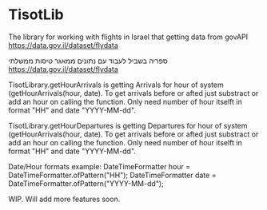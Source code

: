 # TisotLib
The library for working with flights in Israel that getting data from govAPI https://data.gov.il/dataset/flydata


ספריה בשביל לעבוד עם נתונים ממאגר טיסות ממשלתי https://data.gov.il/dataset/flydata

TisotLibrary.getHourArrivals is getting Arrivals for hour of system (getHourArrivals(hour, date). To get arrivals before or afted just substract or add an hour on calling the function.
Only need number of hour itselft in format "HH" and date "YYYY-MM-dd".

TisotLibrary.getHourDepartures is getting Departures for hour of system (getHourArrivals(hour, date). To get arrivals before or afted just substract or add an hour on calling the function.
Only need number of hour itselft in format "HH" and date "YYYY-MM-dd". 

Date/Hour formats example:
DateTimeFormatter hour = DateTimeFormatter.ofPattern("HH");
DateTimeFormatter date = DateTimeFormatter.ofPattern("YYYY-MM-dd");


WIP. Will add more features soon.
